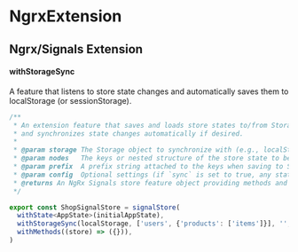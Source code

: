 # NgrxExtension

## Ngrx/Signals Extension

#### withStorageSync

A feature that listens to store state changes and automatically saves them to localStorage (or sessionStorage).

```typescript
/**
 * An extension feature that saves and loads store states to/from Storage (e.g., localStorage or sessionStorage),
 * and synchronizes state changes automatically if desired.
 *
 * @param storage The Storage object to synchronize with (e.g., localStorage, sessionStorage).
 * @param nodes   The keys or nested structure of the store state to be synchronized (e.g. ['user', { settings: ['theme', 'language'] }]).
 * @param prefix  A prefix string attached to the keys when saving to Storage.
 * @param config  Optional settings (if `sync` is set to true, any state change is automatically written to Storage).
 * @returns An NgRx Signals store feature object providing methods and hooks for state synchronization.
 */
```

```typescript
export const ShopSignalStore = signalStore(
  withState<AppState>(initialAppState),
  withStorageSync(localStorage, ['users', {'products': ['items']}], '', {sync: true}),
  withMethods((store) => ({})),
)
```
